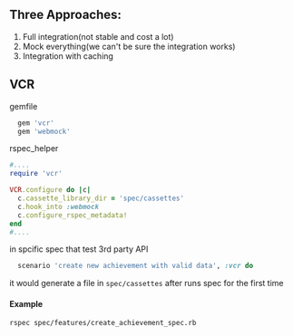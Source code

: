 ## Three Approaches:
1. Full integration(not stable and cost a lot)
2. Mock everything(we can't be sure the integration works)
3. Integration with caching

## VCR

gemfile

```ruby
  gem 'vcr'
  gem 'webmock'
```

rspec_helper

```ruby
#....
require 'vcr'

VCR.configure do |c|
  c.cassette_library_dir = 'spec/cassettes'
  c.hook_into :webmock
  c.configure_rspec_metadata!
end
#....
```

in spcific spec that test 3rd party API

```ruby
  scenario 'create new achievement with valid data', :vcr do
```

it would generate a file in `spec/cassettes` after runs spec for the first time

#### Example
```sh
rspec spec/features/create_achievement_spec.rb
```
